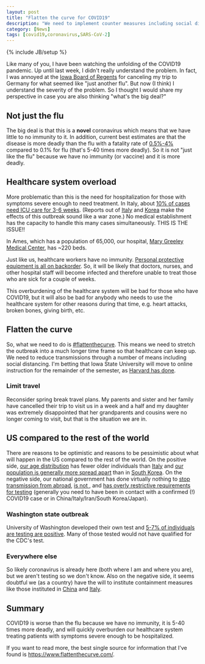 ```yaml
---
layout: post
title: "Flatten the curve for COVID19"
description: "We need to implement counter measures including social distancing"
category: [News]
tags: [covid19,coronavirus,SARS-CoV-2]
---
```


{% include JB/setup %}

Like many of you, I have been watching the unfolding of the COVID19 pandemic. 
Up until last week, I didn't really understand the problem. 
In fact, I was annoyed at the 
[Iowa Board of Regents](https://www.kcci.com/article/iowa-board-of-regents-cancels-all-university-sponsored-international-travel/31248235) 
for canceling my trip to Germany for what seemed like "just another flu".
But now (I think) I understand the severity of the problem. 
So I thought I would share my perspective in case you are also thinking 
"what's the big deal?" 

## Not just the flu

The big deal is that this is a **novel** coronavirus which means that we have 
little to no immunity to it. 
In addition, current best estimates are that the disease is more deadly than the 
flu with a fatality rate of 
[0.5%-4%](https://www.statnews.com/2020/02/25/new-data-from-china-buttress-fears-about-high-coronavirus-fatality-rate-who-expert-says/) compared to 0.1% for flu 
(that's 5-40 times more deadly). 
So it is not "just like the flu" because we have no immunity (or vaccine) and 
it is more deadly.

## Healthcare system overload

More problematic than this is the need for hospitalization for those with 
symptoms severe enough to need treatment. 
In Italy, about [10% of cases need ICU care for 3-6 weeks](https://twitter.com/marcelsalathe/status/1235662457261023232). 
(Reports out of 
[Italy](https://www.facebook.com/story.php?story_fbid=3395152210500625&id=100000176383731) and 
[Korea](https://www.npr.org/sections/goatsandsoda/2020/03/10/812865169/how-a-south-korean-city-is-changing-tactics-to-tamp-down-its-covid-19-surge) make the effects of this outbreak sound like a war zone.) 
No medical establishment has the capacity to handle this many cases simultaneously. 
THIS IS THE ISSUE!!

In Ames, which has a population of 65,000, our hospital, 
[Mary Greeley Medical Center](https://www.mgmc.org/), has ~220 beds.

Just like us, healthcare workers have no immunity. 
[Personal protective equipment is all on backorder](https://www.cnn.com/2020/02/29/health/fda-medical-device-mask-hospital-shortage/index.html). 
So, it will be likely that doctors, nurses, and other hospital staff will become 
infected and therefore unable to treat those who are sick for a couple of weeks. 

This overburdening of the healthcare system will be bad for those who have COVID19, 
but it will also be bad for anybody who needs to use the healthcare system for other reasons during that time, e.g. heart attacks, broken bones, giving birth, etc. 

## Flatten the curve

So, what we need to do is 
[#flattenthecurve](https://www.flattenthecurve.com/). 
This means we need to stretch the outbreak into a much longer time frame so that 
healthcare can keep up. 
We need to reduce transmissions through a number of means including social distancing. 
I'm betting that Iowa State University will move to online instruction for the remainder of the semester, as [Harvard has done](https://www.thecrimson.com/article/2020/3/11/harvard-coronavirus-classes-cancelled/).

### Limit travel

Reconsider spring break travel plans. My parents and sister and her family have cancelled their trip to visit us in a week and a half and my daughter was extremely disappointed that her grandparents and cousins were no longer coming to visit, but that is the situation we are in. 

## US compared to the rest of the world

There are reasons to be optimistic and reasons to be pessimistic about what will happen in the US compared to the rest of the world. 
On the positive side, 
[our age distribution](https://www.statista.com/statistics/270000/age-distribution-in-the-united-states/) has fewer older individuals than 
[Italy](https://www.statista.com/statistics/270473/age-distribution-in-italy/)
and [our population is generally more spread apart](https://www.statista.com/statistics/183475/united-states-population-density/)
than in 
[South Korea](https://www.statista.com/statistics/756232/south-korea-population-density/). 
On the negative side, 
our national government has done virtually nothing to 
[stop transmission from abroad](https://www.usa.gov/coronavirus),
[is not ](https://twitter.com/haldre1/status/1237227740182519809),
and [has overly restrictive requirements for testing](https://www.cdc.gov/coronavirus/2019-ncov/hcp/clinical-criteria.html)
(generally you need to have been in contact with a confirmed (!) COVID19 case or in China/Italy/Iran/South Korea/Japan).

### Washington state outbreak

University of Washington developed their own test and 
[5-7% of individuals are testing are positive](https://twitter.com/UWVirology/status/1236017803162873856). 
Many of those tested would not have qualified for the CDC's test. 

### Everywhere else

So likely coronavirus is already here (both where I am and where you are), 
but we aren't testing so we don't know. 
Also on the negative side, it seems doubtful we (as a country) have the will to 
institute containment measures like those instituted in 
[China](https://time.com/5781133/china-coronavirus-infections-slowing/) and 
[Italy](https://time.com/5799873/italy-coronavirus-travel-restrictions/). 


## Summary

COVID19 is worse than the flu because we have no immunity, it is 5-40 times 
more deadly, and will quickly overburden our healthcare system treating patients 
with symptoms severe enough to be hospitalized. 

If you want to read more, 
the best single source for information that I've found is 
<https://www.flattenthecurve.com/>.